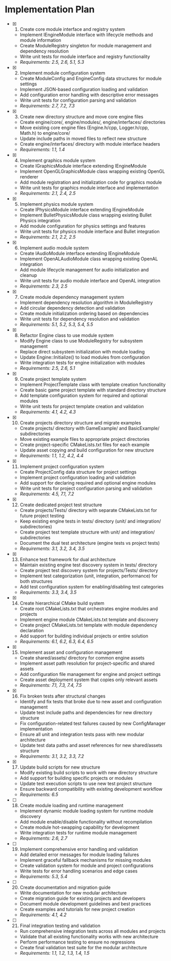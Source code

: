 # Implementation Plan

- [x] 1. Create core module interface and registry system

  - Implement IEngineModule interface with lifecycle methods and module information
  - Create ModuleRegistry singleton for module management and dependency resolution
  - Write unit tests for module interface and registry functionality
  - _Requirements: 2.5, 2.6, 5.1, 5.3_

- [x] 2. Implement module configuration system

  - Create ModuleConfig and EngineConfig data structures for module settings
  - Implement JSON-based configuration loading and validation
  - Add configuration error handling with descriptive error messages
  - Write unit tests for configuration parsing and validation
  - _Requirements: 2.7, 7.2, 7.3_

- [x] 3. Create new directory structure and move core engine files

  - Create engine/core/, engine/modules/, engine/interfaces/ directories
  - Move existing core engine files (Engine.h/cpp, Logger.h/cpp, Math.h) to engine/core/
  - Update include paths in moved files to reflect new structure
  - Create engine/interfaces/ directory with module interface headers
  - _Requirements: 1.1, 1.4_

- [x] 4. Implement graphics module system

  - Create IGraphicsModule interface extending IEngineModule
  - Implement OpenGLGraphicsModule class wrapping existing OpenGL renderer
  - Add module registration and initialization code for graphics module
  - Write unit tests for graphics module interface and implementation
  - _Requirements: 2.1, 2.4, 2.5_

- [x] 5. Implement physics module system

  - Create IPhysicsModule interface extending IEngineModule
  - Implement BulletPhysicsModule class wrapping existing Bullet Physics integration
  - Add module configuration for physics settings and features
  - Write unit tests for physics module interface and Bullet integration
  - _Requirements: 2.1, 2.2, 2.5_

- [x] 6. Implement audio module system

  - Create IAudioModule interface extending IEngineModule
  - Implement OpenALAudioModule class wrapping existing OpenAL integration
  - Add module lifecycle management for audio initialization and cleanup
  - Write unit tests for audio module interface and OpenAL integration
  - _Requirements: 2.3, 2.5_

- [x] 7. Create module dependency management system

  - Implement dependency resolution algorithm in ModuleRegistry
  - Add circular dependency detection and validation
  - Create module initialization ordering based on dependencies
  - Write unit tests for dependency resolution and validation
  - _Requirements: 5.1, 5.2, 5.3, 5.4, 5.5_

- [x] 8. Refactor Engine class to use module system

  - Modify Engine class to use ModuleRegistry for subsystem management
  - Replace direct subsystem initialization with module loading
  - Update Engine::Initialize() to load modules from configuration
  - Write integration tests for engine initialization with modules
  - _Requirements: 2.5, 2.6, 5.1_

- [x] 9. Create project template system

  - Implement ProjectTemplate class with template creation functionality
  - Create basic game project template with standard directory structure
  - Add template configuration system for required and optional modules
  - Write unit tests for project template creation and validation
  - _Requirements: 4.1, 4.2, 4.3_

- [x] 10. Create projects directory structure and migrate examples

  - Create projects/ directory with GameExample/ and BasicExample/ subdirectories
  - Move existing example files to appropriate project directories
  - Create project-specific CMakeLists.txt files for each example
  - Update asset copying and build configuration for new structure
  - _Requirements: 1.1, 1.2, 4.2, 4.4_

- [x] 11. Implement project configuration system

  - Create ProjectConfig data structure for project settings
  - Implement project configuration loading and validation
  - Add support for declaring required and optional engine modules
  - Write unit tests for project configuration parsing and validation
  - _Requirements: 4.5, 7.1, 7.2_

- [x] 12. Create dedicated project test structure

  - Create projects/Tests/ directory with separate CMakeLists.txt for future project testing
  - Keep existing engine tests in tests/ directory (unit/ and integration/ subdirectories)
  - Create project test template structure with unit/ and integration/ subdirectories
  - Document the dual test architecture (engine tests vs project tests)
  - _Requirements: 3.1, 3.2, 3.4, 3.5_

- [x] 13. Enhance test framework for dual architecture

  - Maintain existing engine test discovery system in tests/ directory
  - Create project test discovery system for projects/Tests/ directory
  - Implement test categorization (unit, integration, performance) for both structures
  - Add test configuration system for enabling/disabling test categories
  - _Requirements: 3.3, 3.4, 3.5_

- [x] 14. Create hierarchical CMake build system

  - Create root CMakeLists.txt that orchestrates engine modules and projects
  - Implement engine module CMakeLists.txt template and discovery
  - Create project CMakeLists.txt template with module dependency declaration
  - Add support for building individual projects or entire solution
  - _Requirements: 6.1, 6.2, 6.3, 6.4, 6.5_

- [x] 15. Implement asset and configuration management

  - Create shared/assets/ directory for common engine assets
  - Implement asset path resolution for project-specific and shared assets
  - Add configuration file management for engine and project settings
  - Create asset deployment system that copies only relevant assets
  - _Requirements: 7.1, 7.3, 7.4, 7.5_

- [x] 16. Fix broken tests after structural changes

  - Identify and fix tests that broke due to new asset and configuration management
  - Update test include paths and dependencies for new directory structure
  - Fix configuration-related test failures caused by new ConfigManager implementation
  - Ensure all unit and integration tests pass with new modular architecture
  - Update test data paths and asset references for new shared/assets structure
  - _Requirements: 3.1, 3.2, 3.3, 7.2_

- [x] 17. Update build scripts for new structure

  - Modify existing build scripts to work with new directory structure
  - Add support for building specific projects or modules
  - Update test execution scripts to use new test project structure
  - Ensure backward compatibility with existing development workflow
  - _Requirements: 6.5_

- [ ] 18. Create module loading and runtime management

  - Implement dynamic module loading system for runtime module discovery
  - Add module enable/disable functionality without recompilation
  - Create module hot-swapping capability for development
  - Write integration tests for runtime module management
  - _Requirements: 2.6, 2.7_

- [ ] 19. Implement comprehensive error handling and validation

  - Add detailed error messages for module loading failures
  - Implement graceful fallback mechanisms for missing modules
  - Create validation system for module and project configurations
  - Write tests for error handling scenarios and edge cases
  - _Requirements: 5.3, 5.4_

- [ ] 20. Create documentation and migration guide

  - Write documentation for new modular architecture
  - Create migration guide for existing projects and developers
  - Document module development guidelines and best practices
  - Create examples and tutorials for new project creation
  - _Requirements: 4.1, 4.2_

- [ ] 21. Final integration testing and validation
  - Run comprehensive integration tests across all modules and projects
  - Validate that all existing functionality works with new architecture
  - Perform performance testing to ensure no regressions
  - Create final validation test suite for the modular architecture
  - _Requirements: 1.1, 1.2, 1.3, 1.4, 1.5_
